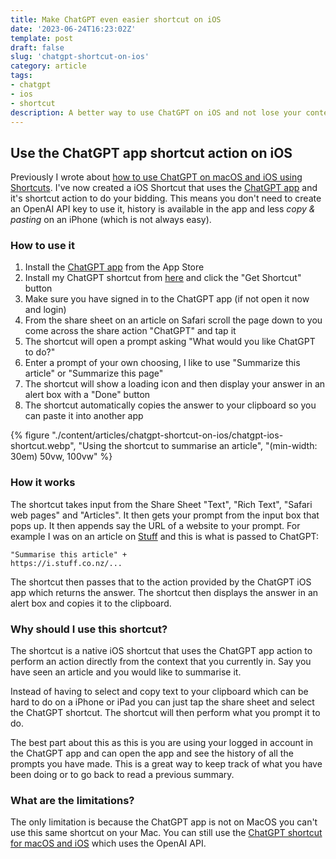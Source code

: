 ```yaml
---
title: Make ChatGPT even easier shortcut on iOS
date: '2023-06-24T16:23:02Z'
template: post
draft: false
slug: 'chatgpt-shortcut-on-ios'
category: article
tags:
- chatgpt
- ios
- shortcut
description: A better way to use ChatGPT on iOS and not lose your context using this shortcut.
--- 
```


## Use the ChatGPT app shortcut action on iOS

Previously I wrote about [how to use ChatGPT on macOS and iOS using Shortcuts](/articles/chatgpt-macos-ios-using-shortcuts). I've now created a iOS Shortcut that uses the [ChatGPT app](https://chatgpt.com) and it's shortcut action to do your bidding. This means you don't need to create an OpenAI API key to use it, history is available in the app and less *copy & pasting* on an iPhone (which is not always easy).



### How to use it

1. Install the [ChatGPT app](https://apps.apple.com/us/app/chatgpt/id6448311069) from the App Store
2. Install my ChatGPT shortcut from [here](https://www.icloud.com/shortcuts/34ad5973ed41401bab872a407e324da1) and click the "Get Shortcut" button
3. Make sure you have signed in to the ChatGPT app (if not open it now and login)
4. From the share sheet on an article on Safari scroll the page down to you come across the share action "ChatGPT" and tap it
5. The shortcut will open a prompt asking "What would you like ChatGPT to do?" 
6. Enter a prompt of your own choosing, I like to use "Summarize this article" or "Summarize this page"
7. The shortcut will show a loading icon and then display your answer in an alert box with a "Done" button
8. The shortcut automatically copies the answer to your clipboard so you can paste it into another app


{% figure "./content/articles/chatgpt-shortcut-on-ios/chatgpt-ios-shortcut.webp", "Using the shortcut to summarise an article", "(min-width: 30em) 50vw, 100vw" %}

### How it works

The shortcut takes input from the Share Sheet "Text", "Rich Text", "Safari web pages" and "Articles". It then gets your prompt from the input box that pops up.  It then appends say the URL of a website to your prompt. For example I was on an article on [Stuff](https://i.stuff.co.nz/national/education/300847887/chatgpt-how-teachers-are-bringing-ai-tech-into-the-classroom) and this is what is passed to ChatGPT:

```
"Summarise this article" + 
https://i.stuff.co.nz/...
```

The shortcut then passes that to the action provided by the ChatGPT iOS app which returns the answer. The shortcut then displays the answer in an alert box and copies it to the clipboard.

### Why should I use this shortcut?

The shortcut is a native iOS shortcut that uses the ChatGPT app action to perform an action directly from the context that you currently in. Say you have seen an article and you would like to summarise it. 

Instead of having to select and copy text to your clipboard which can be hard to do on a iPhone or iPad you can just tap the share sheet and select the ChatGPT shortcut. The shortcut will then perform what you prompt it to do.

The best part about this as this is you are using your logged in account in the ChatGPT app and can open the app and see the history of all the prompts you have made. This is a great way to keep track of what you have been doing or to go back to read a previous summary.

### What are the limitations?

The only limitation is because the ChatGPT app is not on MacOS you can't use this same shortcut on your Mac. You can still use the [ChatGPT shortcut for macOS and iOS](/articles/chatgpt-macos-ios-using-shortcuts) which uses the OpenAI API.

